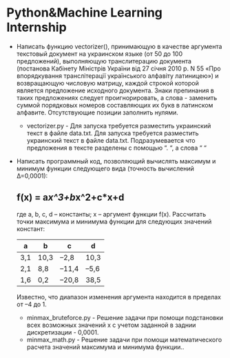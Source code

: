 # Python&Machine Learning Internship

* Написать функцию vectorizer(), принимающую в качестве аргумента текстовый документ на украинском языке (от 50 до 100 предложений), выполняющую транслитерацию документа (постанова Кабінету Міністрів України від 27 січня 2010 р. N 55 «Про впорядкування транслітерації українського алфавіту латиницею») и возвращающую числовую матрицу, каждой строкой которой является предложение исходного документа. Знаки препинания в таких предложениях следует проигнорировать, а слова - заменить суммой порядковых номеров составляющих их букв в латинском алфавите. Отсутствующие позиции заполнить нулями.
    
    * vectorizer.py - Для запуска требуется разместить украинский текст в файле data.txt. Для запуска требуется разместить украинский текст в файле data.txt. Подразумевается что предложения в тексте разделены с помощью “. “, а слова “ “

* Написать программный код, позволяющий вычислять максимум и минимум функции следующего вида (точность вычислений ∆=0,0001): 
    ## f(x) = a*x^3+b*x^2+c*x+d
    
    где a, b, c, d – константы; x – аргумент функции f(x).
    Рассчитать точки максимума и минимума функции для следующих значений констант:

    |a    |b    |c    |d    |
    |-----|-----|-----|-----|
    |3,1  |10,3 |–2,8 |10,3 |
    |2,1  |8,8  |–11,4|–5,6 |
    |1,6  |0,2  |–20,8|38,5 |

    Известно, что диапазон изменения аргумента находится в пределах от –4 до 1.
    
    * minmax_bruteforce.py - Решение задачи при помощи подстановки всех возможных значений x с учетом заданной в заднии дискретизации - 0,0001.
    * minmax_math.py - Решение задачи при помощи математического расчета значений максимума и минимума функции..
